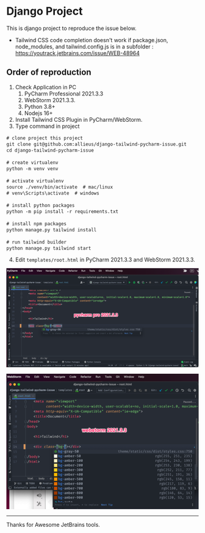 # Django Project

This is django project to reproduce the issue below.

* Tailwind CSS code completion doesn't work if package.json, node_modules, and tailwind.config.js is in a subfolder : https://youtrack.jetbrains.com/issue/WEB-48964

## Order of reproduction

1. Check Application in PC
   1. PyCharm Professional 2021.3.3
   2. WebStorm 2021.3.3.
   3. Python 3.8+
   4. Nodejs 16+
2. Install Tailwind CSS Plugin in PyCharm/WebStorm.
3. Type command in project

```shell
# clone project this project
git clone git@github.com:allieus/django-tailwind-pycharm-issue.git
cd django-tailwind-pycharm-issue

# create virtualenv
python -m venv venv

# activate virtualenv
source ./venv/bin/activate  # mac/linux
# venv\Scripts\activate  # windows

# install python packages
python -m pip install -r requirements.txt

# install npm packages
python manage.py tailwind install

# run tailwind builder
python manage.py tailwind start
```

4. Edit `templates/root.html` in PyCharm 2021.3.3 and WebStorm 2021.3.3.

![pycharm](assets/pycharm.png)

![webstorm](assets/webstorm.png)

---

Thanks for Awesome JetBrains tools.

